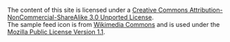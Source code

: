 The content of this site is licensed under a [Creative Commons Attribution-NonCommercial-ShareAlike 3.0 Unported License](https://creativecommons.org/licenses/by-nc-sa/3.0/).
<br>
The sample feed icon is from [Wikimedia Commons](https://commons.wikimedia.org/wiki/File:Feed-icon.svg) and is used under the [Mozilla Public License Version 1.1](https://www.mozilla.org/MPL/1.1/).
